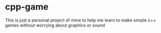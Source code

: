 # cpp-game
This is just a personal project of mine to help me learn to make simple c++ games without worrying about graphics or sound
